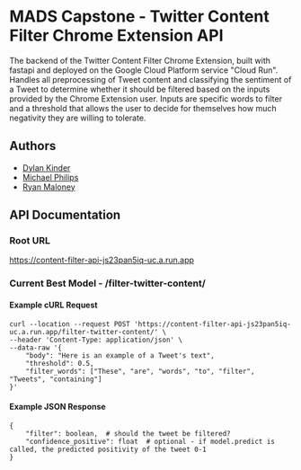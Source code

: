 # MADS Capstone - Twitter Content Filter Chrome Extension API
The backend of the Twitter Content Filter Chrome Extension, built with fastapi and deployed on the Google Cloud 
Platform service "Cloud Run". Handles all preprocessing of Tweet content and classifying the sentiment of a Tweet to 
determine whether it should be filtered based on the inputs provided by the Chrome Extension user. Inputs are specific 
words to filter and a threshold that allows the user to decide for themselves how much negativity they are willing to 
tolerate.

## Authors
- [Dylan Kinder](https://github.com/drkinder)
- [Michael Philips](https://github.com/mphillipsjr96)
- [Ryan Maloney](https://github.com/rmaloney820)

## API Documentation

### Root URL
https://content-filter-api-js23pan5iq-uc.a.run.app

### Current Best Model - /filter-twitter-content/

#### Example cURL Request
```curl
curl --location --request POST 'https://content-filter-api-js23pan5iq-uc.a.run.app/filter-twitter-content/' \
--header 'Content-Type: application/json' \
--data-raw '{
    "body": "Here is an example of a Tweet's text",
    "threshold": 0.5,
    "filter_words": ["These", "are", "words", "to", "filter", "Tweets", "containing"]
}'
```
#### Example JSON Response
```
{
    "filter": boolean,  # should the tweet be filtered?
    "confidence_positive": float  # optional - if model.predict is called, the predicted positivity of the tweet 0-1
}
```
